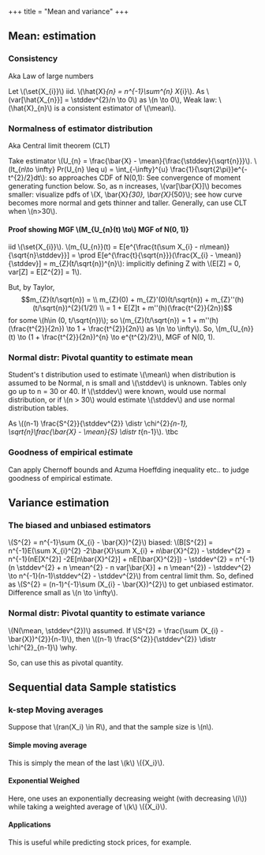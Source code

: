 +++
title = "Mean and variance"
+++

## Mean: estimation
### Consistency
Aka Law of large numbers

Let \\(\set{X_{i}}\\) iid. \\(\hat{X}_{n} = n^{-1}\sum^{n} X_{i}\\). As \\(var[\hat{X_{n}}] = \stddev^{2}/n \to 0\\) as \\(n \to 0\\), Weak law: \\(\hat{X}_{n}\\) is a consistent estimator of \\(\mean\\).

### Normalness of estimator distribution
Aka Central limit theorem (CLT)

Take estimator \\(U_{n} = \frac{\bar{X} - \mean}{\frac{\stddev}{\sqrt{n}}}\\). \\(lt_{n\to \infty} Pr(U_{n} \leq u) = \int_{-\infty}^{u} \frac{1}{\sqrt{2\pi}}e^{-t^{2}/2}dt\\): so approaches CDF of N(0,1): See convergence of moment generating function below. So, as n increases, \\(var[\bar{X}]\\) becomes smaller: visualize pdfs of \\(X, \bar{X}_{30}, \bar{X}_{50}\\); see how curve becomes more normal and gets thinner and taller. Generally, can use CLT when \\(n>30\\).

#### Proof showing MGF \\(M_{U_{n}(t) \to\\) MGF of N(0, 1)}
iid \\(\set{X_{i}}\\). \\(m_{U_{n}}(t) = E[e^{\frac{t(\sum X_{i} - n\mean)}{\sqrt{n}\stddev}}] = \prod E[e^{\frac{t}{\sqrt{n}}}(\frac{X_{i} - \mean)}{\stddev}] = m_{Z}(t/\sqrt{n})^{n}\\): implicitly defining Z with \\(E[Z] = 0, var[Z] = E[Z^{2}] = 1\\).

But, by Taylor, 
$$m_{Z}(t/\sqrt{n}) = \\
m_{Z}(0) + m_{Z}'(0)(t/\sqrt{n}) + m_{Z}''(h)(t/\sqrt{n})^{2}(1/2!) \\
= 1  + E[Z]t + m''(h)(\frac{t^{2}}{2n})$$
 for some \\(h\in (0, t/\sqrt{n})\\); so \\(m_{Z}(t/\sqrt{n}) = 1 + m''(h)(\frac{t^{2}}{2n}) \to 1 + \frac{t^{2}}{2n}\\) as \\(n \to \infty\\). So, \\(m_{U_{n}}(t) \to (1 + \frac{t^{2}}{2n})^{n} \to e^{t^{2}/2}\\), MGF of N(0, 1).

### Normal distr: Pivotal quantity to estimate mean
Student's t distribution used to estimate \\(\mean\\) when distribution is assumed to be Normal, n is small and \\(\stddev\\) is unknown. Tables only go up to n = 30 or 40. If \\(\stddev\\) were known, would use normal distribution, or if \\(n > 30\\) would estimate \\(\stddev\\) and use normal distribution tables.

As \\((n-1) \frac{S^{2}}{\stddev^{2}} \distr \chi^{2}_{n-1}, \sqrt{n}\frac{\bar{X} - \mean}{S} \distr t_{n-1}\\). \tbc

### Goodness of empirical estimate
Can apply Chernoff bounds and Azuma Hoeffding inequality etc.. to judge goodness of empirical estimate.

## Variance estimation
### The biased and unbiased estimators
\\(S^{2} = n^{-1}\sum (X_{i} - \bar{X})^{2}\\) biased: \\(B[S^{2}] = n^{-1}E(\sum X_{i}^{2} -2\bar{X}\sum X_{i} + n\bar{X}^{2}) - \stddev^{2} = n^{-1}(nE[X^{2}] -2E[n\bar{X}^{2}] + nE[\bar{X}^{2}]) - \stddev^{2} = n^{-1}(n \stddev^{2} + n \mean^{2} - n var[\bar{X}] + n \mean^{2}) - \stddev^{2} \to n^{-1}(n-1)\stddev^{2} - \stddev^{2}\\) from central limit thm. So, defined as \\(S^{2} = (n-1)^{-1}\sum (X_{i} - \bar{X})^{2}\\) to get unbiased estimator. Difference small as \\(n \to \infty\\).

### Normal distr: Pivotal quantity to estimate variance
\\(N(\mean, \stddev^{2})\\) assumed. If \\(S^{2} = \frac{\sum (X_{i} - \bar{X})^{2}}{n-1}\\), then \\((n-1) \frac{S^{2}}{\stddev^{2}} \distr \chi^{2}_{n-1}\\) \why.

So, can use this as pivotal quantity.

## Sequential data Sample statistics
### k-step Moving averages
Suppose that \\(ran(X_i) \in R\\), and that the sample size is \\(n\\).

#### Simple moving average
This is simply the mean of the last \\(k\\) \\({X_i}\\).

#### Exponential Weighed
Here, one uses an exponentially decreasing weight (with decreasing \\(i\\)) while taking a weighted average of \\(k\\)  \\({X_i}\\).

#### Applications
This is useful while predicting stock prices, for example.


